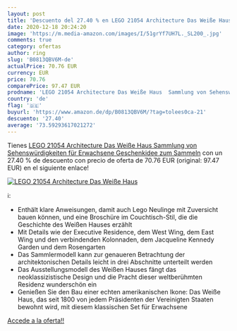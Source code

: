 ```yaml
---
layout: post
title: 'Descuento del 27.40 % en LEGO 21054 Architecture Das Weiße Haus  '
date: 2020-12-18 20:24:20
image: 'https://m.media-amazon.com/images/I/51grYf7UH7L._SL200_.jpg'
comments: true
category: ofertas
author: ring
slug: 'B0813QBV6M-de'
actualPrice: 70.76 EUR
currency: EUR
price: 70.76
comparePrice: 97.47 EUR
prodname: 'LEGO 21054 Architecture Das Weiße Haus  Sammlung von Sehenswürdigkeiten für Erwachsene  Geschenkidee zum Sammeln'
country: 'de'
flag: '🇩🇪'
buyurl: 'https://www.amazon.de/dp/B0813QBV6M/?tag=tolees0ca-21'
descuento: '27.40'
average: '73.59293617021272'
---
```


Tienes [LEGO 21054 Architecture Das Weiße Haus  Sammlung von Sehenswürdigkeiten für Erwachsene  Geschenkidee zum Sammeln](https://www.amazon.de/dp/B0813QBV6M/?tag=tolees0ca-21) con un 27.40 % de descuento con precio de oferta de 70.76 EUR (original: 97.47 EUR) en el siguiente enlace!

[![LEGO 21054 Architecture Das Weiße Haus  ](https://m.media-amazon.com/images/I/51grYf7UH7L._SL200_.jpg)](https://www.amazon.de/dp/B0813QBV6M/?tag=tolees0ca-21)

ℹ️:

- Enthält klare Anweisungen, damit auch Lego Neulinge mit Zuversicht bauen können, und eine Broschüre im Couchtisch-Stil, die die Geschichte des Weißen Hauses erzählt
- Mit Details wie der Executive Residence, dem West Wing, dem East Wing und den verbindenden Kolonnaden, dem Jacqueline Kennedy Garden und dem Rosengarten
- Das Sammlermodell kann zur genaueren Betrachtung der architektonischen Details leicht in drei Abschnitte unterteilt werden
- Das Ausstellungsmodell des Weißen Hauses fängt das neoklassizistische Design und die Pracht dieser weltberühmten Residenz wunderschön ein
- Genießen Sie den Bau einer echten amerikanischen Ikone: Das Weiße Haus, das seit 1800 von jedem Präsidenten der Vereinigten Staaten bewohnt wird, mit diesem klassischen Set für Erwachsene

[Accede a la oferta!!](https://www.amazon.de/dp/B0813QBV6M/?tag=tolees0ca-21)
